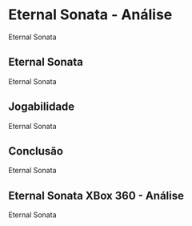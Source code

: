 ---
---

# Eternal Sonata - Análise

Eternal Sonata

## Eternal Sonata

Eternal Sonata

## Jogabilidade

Eternal Sonata

## Conclusão

Eternal Sonata

## Eternal Sonata XBox 360 - Análise

Eternal Sonata
